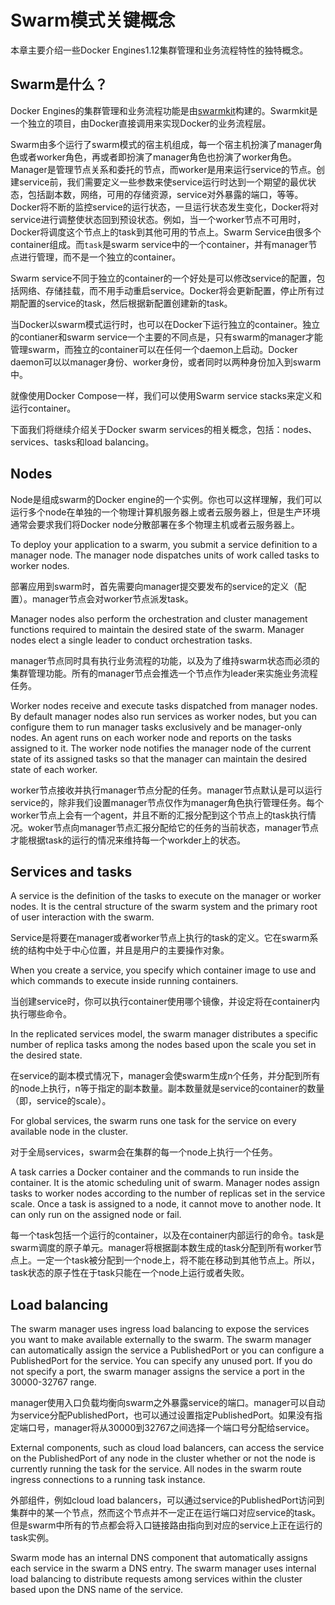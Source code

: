 # Swarm模式关键概念

本章主要介绍一些Docker Engines1.12集群管理和业务流程特性的独特概念。

## Swarm是什么？

Docker Engines的集群管理和业务流程功能是由[swarmkit](https://github.com/docker/swarmkit/)构建的。Swarmkit是一个独立的项目，由Docker直接调用来实现Docker的业务流程层。

Swarm由多个运行了swarm模式的宿主机组成，每一个宿主机扮演了manager角色或者worker角色，再或者即扮演了manager角色也扮演了worker角色。Manager是管理节点关系和委托的节点，而worker是用来运行service的节点。创建service前，我们需要定义一些参数来使service运行时达到一个期望的最优状态，包括副本数，网络，可用的存储资源，service对外暴露的端口，等等。Docker将不断的监控service的运行状态，一旦运行状态发生变化，Docker将对service进行调整使状态回到预设状态。例如，当一个worker节点不可用时，Docker将调度这个节点上的task到其他可用的节点上。Swarm Service由很多个container组成。而`task`是swarm service中的一个container，并有manager节点进行管理，而不是一个独立的container。

Swarm service不同于独立的container的一个好处是可以修改service的配置，包括网络、存储挂载，而不用手动重启service。Docker将会更新配置，停止所有过期配置的service的task，然后根据新配置创建新的task。

当Docker以swarm模式运行时，也可以在Docker下运行独立的container。独立的contianer和swarm service一个主要的不同点是，只有swarm的manager才能管理swarm，而独立的container可以在任何一个daemon上启动。Docker daemon可以以manager身份、worker身份，或者同时以两种身份加入到swarm中。

就像使用Docker Compose一样，我们可以使用Swarm service stacks来定义和运行container。

下面我们将继续介绍关于Docker swarm services的相关概念，包括：nodes、services、tasks和load balancing。

## Nodes

Node是组成swarm的Docker engine的一个实例。你也可以这样理解，我们可以运行多个node在单独的一个物理计算机服务器上或者云服务器上，但是生产环境通常会要求我们将Docker node分散部署在多个物理主机或者云服务器上。

To deploy your application to a swarm, you submit a service definition to a manager node. The manager node dispatches units of work called tasks to worker nodes.

部署应用到swarm时，首先需要向manager提交要发布的service的定义（配置）。manager节点会对worker节点派发task。

Manager nodes also perform the orchestration and cluster management functions required to maintain the desired state of the swarm. Manager nodes elect a single leader to conduct orchestration tasks.

manager节点同时具有执行业务流程的功能，以及为了维持swarm状态而必须的集群管理功能。所有的manager节点会推选一个节点作为leader来实施业务流程任务。

Worker nodes receive and execute tasks dispatched from manager nodes. By default manager nodes also run services as worker nodes, but you can configure them to run manager tasks exclusively and be manager-only nodes. An agent runs on each worker node and reports on the tasks assigned to it. The worker node notifies the manager node of the current state of its assigned tasks so that the manager can maintain the desired state of each worker.

worker节点接收并执行manager节点分配的任务。manager节点默认是可以运行service的，除非我们设置manager节点仅作为manager角色执行管理任务。每个worker节点上会有一个agent，并且不断的汇报分配到这个节点上的task执行情况。woker节点向manager节点汇报分配给它的任务的当前状态，manager节点才能根据task的运行的情况来维持每一个workder上的状态。

## Services and tasks
A service is the definition of the tasks to execute on the manager or worker nodes. It is the central structure of the swarm system and the primary root of user interaction with the swarm.

Service是将要在manager或者worker节点上执行的task的定义。它在swarm系统的结构中处于中心位置，并且是用户的主要操作对象。

When you create a service, you specify which container image to use and which commands to execute inside running containers.

当创建service时，你可以执行container使用哪个镜像，并设定将在container内执行哪些命令。

In the replicated services model, the swarm manager distributes a specific number of replica tasks among the nodes based upon the scale you set in the desired state.

在service的副本模式情况下，manager会使swarm生成n个任务，并分配到所有的node上执行，n等于指定的副本数量。副本数量就是service的container的数量（即，service的scale）。

For global services, the swarm runs one task for the service on every available node in the cluster.

对于全局services，swarm会在集群的每一个node上执行一个任务。

A task carries a Docker container and the commands to run inside the container. It is the atomic scheduling unit of swarm. Manager nodes assign tasks to worker nodes according to the number of replicas set in the service scale. Once a task is assigned to a node, it cannot move to another node. It can only run on the assigned node or fail.

每一个task包括一个运行的container，以及在container内部运行的命令。task是swarm调度的原子单元。manager将根据副本数生成的task分配到所有worker节点上。一定一个task被分配到一个node上，将不能在移动到其他节点上。所以，task状态的原子性在于task只能在一个node上运行或者失败。

## Load balancing
The swarm manager uses ingress load balancing to expose the services you want to make available externally to the swarm. The swarm manager can automatically assign the service a PublishedPort or you can configure a PublishedPort for the service. You can specify any unused port. If you do not specify a port, the swarm manager assigns the service a port in the 30000-32767 range.

manager使用入口负载均衡向swarm之外暴露service的端口。manager可以自动为service分配PublishedPort，也可以通过设置指定PublishedPort。如果没有指定端口号，manager将从30000到32767之间选择一个端口号分配给service。

External components, such as cloud load balancers, can access the service on the PublishedPort of any node in the cluster whether or not the node is currently running the task for the service. All nodes in the swarm route ingress connections to a running task instance.

外部组件，例如cloud load balancers，可以通过service的PublishedPort访问到集群中的某一个节点，然而这个节点并不一定正在运行端口对应service的task。但是swarm中所有的节点都会将入口链接路由指向到对应的service上正在运行的task实例。

Swarm mode has an internal DNS component that automatically assigns each service in the swarm a DNS entry. The swarm manager uses internal load balancing to distribute requests among services within the cluster based upon the DNS name of the service.



